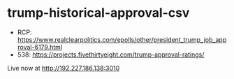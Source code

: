# trump-historical-approval-csv

- RCP: https://www.realclearpolitics.com/epolls/other/president_trump_job_approval-6179.html
- 538: https://projects.fivethirtyeight.com/trump-approval-ratings/

Live now at http://192.227.186.138:3010
